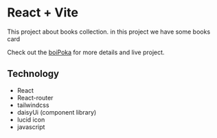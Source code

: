 # React + Vite

This project about books collection. in this project we have some books card

Check out the [boiPoka](https://boipoka-web-app.vercel.app/) for more details and live project.

## Technology 
- React
- React-router
- tailwindcss
- daisyUi (component library)
- lucid icon
- javascript 
